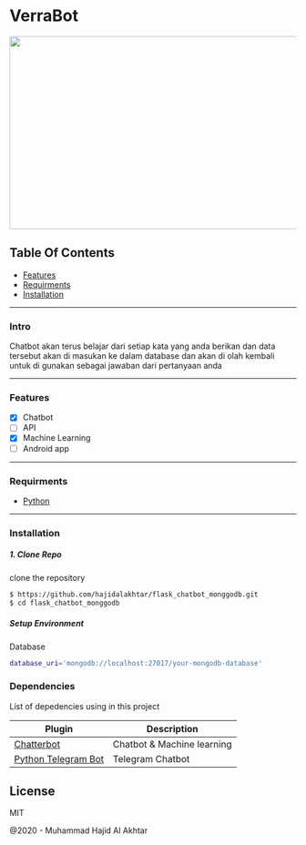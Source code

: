 # VerraBot


<p align="center">
 <img src="https://media.giphy.com/media/UtzWveYsLkS8f7VIIy/giphy.gif" width="600px" height="339px" />
</p>

## Table Of Contents

*  [Features](#Features)
*  [Requirments](#Requirments)
*  [Installation](#Installation)

___
### Intro

Chatbot akan terus belajar dari setiap kata yang anda berikan dan data tersebut akan di masukan ke dalam database dan akan di olah kembali untuk di gunakan sebagai jawaban dari pertanyaan anda
___
### Features
- [x] Chatbot
- [ ] API
- [x] Machine Learning
- [ ] Android app

___
### Requirments

* [Python](https://www.python.org/) 
___


### Installation

##### 1. Clone Repo
clone the repository

```sh
$ https://github.com/hajidalakhtar/flask_chatbot_monggodb.git
$ cd flask_chatbot_monggodb
```


##### Setup Environment
Database

```sh
database_uri='mongodb://localhost:27017/your-mongodb-database'
```


### Dependencies

List of depedencies using in this project

| Plugin | Description |
| ------ | ------ |
| [Chatterbot](https://chatterbot.readthedocs.io/en/stable/) | Chatbot & Machine learning  |
| [Python Telegram Bot](https://github.com/python-telegram-bot/python-telegram-bot) | Telegram Chatbot |


License
----

MIT


@2020 - Muhammad Hajid Al Akhtar
